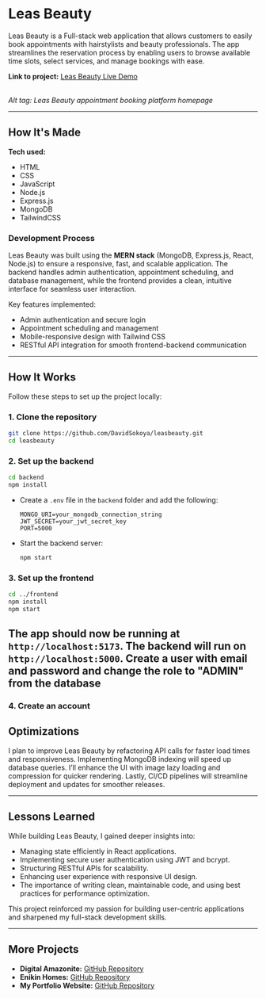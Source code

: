 
# Leas Beauty

Leas Beauty is a Full-stack web application that allows customers to easily book appointments with hairstylists and beauty professionals. The app streamlines the reservation process by enabling users to browse available time slots, select services, and manage bookings with ease.

**Link to project:** [Leas Beauty Live Demo](https://github.com/DavidSokoya/leasbeauty/client/src/img/lea.gif)

\
*Alt tag: Leas Beauty appointment booking platform homepage*

---

## How It's Made

**Tech used:**

- HTML
- CSS
- JavaScript
- Node.js
- Express.js
- MongoDB
- TailwindCSS

### Development Process

Leas Beauty was built using the **MERN stack** (MongoDB, Express.js, React, Node.js) to ensure a responsive, fast, and scalable application. The backend handles admin authentication, appointment scheduling, and database management, while the frontend provides a clean, intuitive interface for seamless user interaction.

Key features implemented:

- Admin authentication and secure login
- Appointment scheduling and management
- Mobile-responsive design with Tailwind CSS
- RESTful API integration for smooth frontend-backend communication

---

## How It Works

Follow these steps to set up the project locally:

### 1. Clone the repository

```bash
git clone https://github.com/DavidSokoya/leasbeauty.git
cd leasbeauty
```

### 2. Set up the backend

```bash
cd backend
npm install
```

- Create a `.env` file in the `backend` folder and add the following:

  ```plaintext
  MONGO_URI=your_mongodb_connection_string
  JWT_SECRET=your_jwt_secret_key
  PORT=5000
  ```

- Start the backend server:

  ```bash
  npm start
  ```

### 3. Set up the frontend

```bash
cd ../frontend
npm install
npm start
```

The app should now be running at `http://localhost:5173`. The backend will run on `http://localhost:5000`.
Create a user with email and password and change the role to "ADMIN" from the database
---
### 4. Create an account




## Optimizations 
I plan to improve Leas Beauty by refactoring API calls for faster load times and responsiveness. Implementing MongoDB indexing will speed up database queries. I’ll enhance the UI with image lazy loading and compression for quicker rendering. Lastly, CI/CD pipelines will streamline deployment and updates for smoother releases.

---

## Lessons Learned

While building Leas Beauty, I gained deeper insights into:

- Managing state efficiently in React applications.
- Implementing secure user authentication using JWT and bcrypt.
- Structuring RESTful APIs for scalability.
- Enhancing user experience with responsive UI design.
- The importance of writing clean, maintainable code, and using best practices for performance optimization.

This project reinforced my passion for building user-centric applications and sharpened my full-stack development skills.

---

## More Projects

- **Digital Amazonite:** [GitHub Repository](https://github.com/davidsokoya/amazonite)
- **Enikin Homes:** [GitHub Repository](https://github.com/davidsokoya/enikinestate)
- **My Portfolio Website:** [GitHub Repository](https://github.com/davidsokoya/portfolio)
